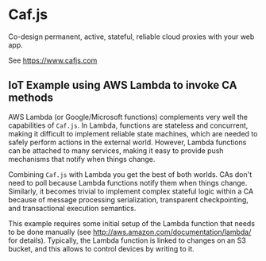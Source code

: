 # Caf.js

Co-design permanent, active, stateful, reliable cloud proxies with your web app.

See https://www.cafjs.com

## IoT Example using AWS Lambda to invoke CA methods

AWS Lambda (or Google/Microsoft functions) complements very well the capabilities of `Caf.js`. In Lambda, functions are stateless and concurrent, making it difficult to implement reliable state machines, which are needed to safely perform actions in the external world. However, Lambda functions can be attached to many services, making it easy to provide push mechanisms that notify when things change.

Combining `Caf.js` with Lambda you get the best of both worlds. CAs don't need to poll because Lambda functions notify them when things change. Similarly, it becomes trivial to implement complex stateful logic within a CA because of message processing serialization, transparent checkpointing, and transactional execution semantics.

This example requires some initial setup of the Lambda function that needs to be done manually (see http://aws.amazon.com/documentation/lambda/ for details). Typically, the Lambda function is linked to changes on an S3 bucket, and this allows to control devices by writing to it.
